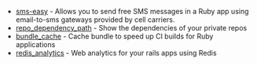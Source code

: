 - [sms-easy](https://github.com/preston/sms-easy) - Allows you to send free SMS messages in a Ruby app using email-to-sms gateways provided by cell carriers.
- [repo_dependency_path](https://github.com/grosser/repo_dependency_graph) - Show the dependencies of your private repos
- [bundle_cache](https://github.com/sosedoff/bundle_cache) - Cache bundle to speed up CI builds for Ruby applications
- [redis_analytics](https://github.com/saturnine/redis_analytics) - Web analytics for your rails apps using Redis
